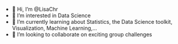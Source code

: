 - 👋 Hi, I’m @LisaChr
- 👀 I’m interested in Data Science
- 🌱 I’m currently learning about Statistics, the Data Science toolkit, Visualization, Machine Learning,...
- 💞️ I’m looking to collaborate on exciting group challenges

<!---
LisaChr/LisaChr is a ✨ special ✨ repository because its `README.md` (this file) appears on your GitHub profile.
You can click the Preview link to take a look at your changes.
--->
